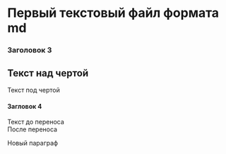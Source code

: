 # Первый текстовый файл формата md
### Заголовок 3
Текст над чертой
---
Текст под чертой
#### Загловок 4
Текст до переноса  
После переноса

Новый параграф